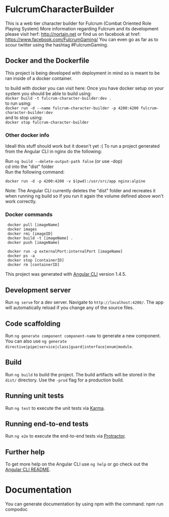 # FulcrumCharacterBuilder
This is a web tier character builder for Fulcrum (Combat Oriented Role Playing System)
More information regarding Fulcrum and its development please visit herf: http://nortain.net or find us on facebook at href: https://www.facebook.com/FulcrumGaming/ You can even go as far as to scour twitter using the hashtag #FulcrumGaming.

## Docker and the Dockerfile
This project is being developed with deployment in mind so is meant to be ran inside of a docker container.

to build with docker you can visit here:
Once you have docker setup on your system you should be able to build using: <br>
`docker build -t fulcrum-character-builder:dev .` <br>
to run using: <br>
`docker run -d --name fulcrum-character-builder -p 4200:4200 fulcrum-character-builder:dev` <br>
and to stop using: <br>
`docker stop fulcrum-character-builder`

### Other docker info
Ideall this stuff should work but it doesn\'t yet :(
To run a project generated from the Angular CLI in nginx do the following:

Run `ng build --delete-output-path false`    (or use -dop)<br>
cd into the "dist" folder<br>
Run the following command:

`docker run -d -p 4200:4200 -v $(pwd):/usr/src/app nginx:alpine`

Note: The Angular CLI currently deletes the "dist" folder and recreates it when running ng build so if you run it again the volume defined above won't work correctly.

### Docker commands
 	
     docker pull [imageName]
     docker images
     docker rmi [imageID]
     docker build -t [imageName] .
     docker push [imageName]
      
     docker run -p externalPort:internalPort [imageName]
     docker ps -a
     docker stop [containerID]
     docker rm [containerID] 

This project was generated with [Angular CLI](https://github.com/angular/angular-cli) version 1.4.5.

## Development server

Run `ng serve` for a dev server. Navigate to `http://localhost:4200/`. The app will automatically reload if you change any of the source files.

## Code scaffolding

Run `ng generate component component-name` to generate a new component. You can also use `ng generate directive|pipe|service|class|guard|interface|enum|module`.

## Build

Run `ng build` to build the project. The build artifacts will be stored in the `dist/` directory. Use the `-prod` flag for a production build.

## Running unit tests

Run `ng test` to execute the unit tests via [Karma](https://karma-runner.github.io).

## Running end-to-end tests

Run `ng e2e` to execute the end-to-end tests via [Protractor](http://www.protractortest.org/).

## Further help

To get more help on the Angular CLI use `ng help` or go check out the [Angular CLI README](https://github.com/angular/angular-cli/blob/master/README.md).

# Documentation

You can generate documentation by using npm with the command:
npm run compodoc
